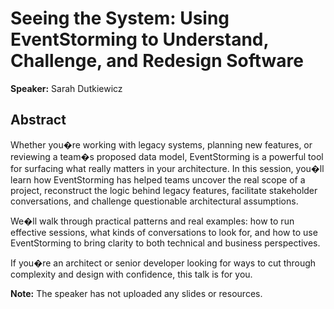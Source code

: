 ﻿# Seeing the System: Using EventStorming to Understand, Challenge, and Redesign Software

**Speaker:** Sarah Dutkiewicz

## Abstract

Whether you�re working with legacy systems, planning new features, or reviewing a team�s proposed data model, EventStorming is a powerful tool for surfacing what really matters in your architecture. In this session, you�ll learn how EventStorming has helped teams uncover the real scope of a project, reconstruct the logic behind legacy features, facilitate stakeholder conversations, and challenge questionable architectural assumptions.

We�ll walk through practical patterns and real examples: how to run effective sessions, what kinds of conversations to look for, and how to use EventStorming to bring clarity to both technical and business perspectives.

If you�re an architect or senior developer looking for ways to cut through complexity and design with confidence, this talk is for you.

**Note:** The speaker has not uploaded any slides or resources.
